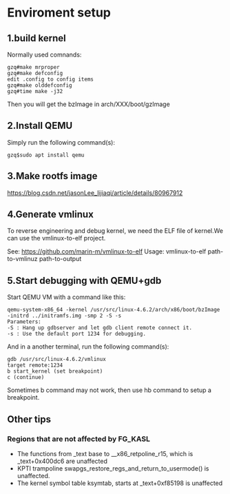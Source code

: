 # Enviroment setup

## 1.build kernel
Normally used comnands:
```
gzq#make mrproper
gzq#make defconfig
edit .config to config items
gzq#make olddefconfig
gzq#time make -j32

```
Then you will get the bzImage in arch/XXX/boot/gzImage

## 2.Install QEMU
Simply run the following command(s):
```
gzq$sudo apt install qemu
```
## 3.Make rootfs image
https://blog.csdn.net/jasonLee_lijiaqi/article/details/80967912

## 4.Generate vmlinux
To reverse engineering and debug kernel, we need the ELF file of kernel.We can use the vmlinux-to-elf project.

See: https://github.com/marin-m/vmlinux-to-elf
Usage: vmlinux-to-elf path-to-vmlinuz path-to-output

## 5.Start debugging with QEMU+gdb
Start QEMU VM with a command like this:
```
qemu-system-x86_64 -kernel /usr/src/linux-4.6.2/arch/x86/boot/bzImage -initrd ../initramfs.img -smp 2 -S -s
Parameters:
-S : Hang up gdbserver and let gdb client remote connect it.
-s : Use the default port 1234 for debugging.
```
And in a another terminal, run the following  command(s):
```
gdb /usr/src/linux-4.6.2/vmlinux
target remote:1234
b start_kernel (set breakpoint)
c (continue)
```
Sometimes b command may not work, then use hb command to setup a breakpoint.

## Other tips
### Regions that are not affected by FG_KASL
- The functions from _text base to __x86_retpoline_r15, which is _text+0x400dc6 are unaffected
- KPTI trampoline swapgs_restore_regs_and_return_to_usermode() is unaffected.
- The kernel symbol table ksymtab, starts at _text+0xf85198 is unaffected
